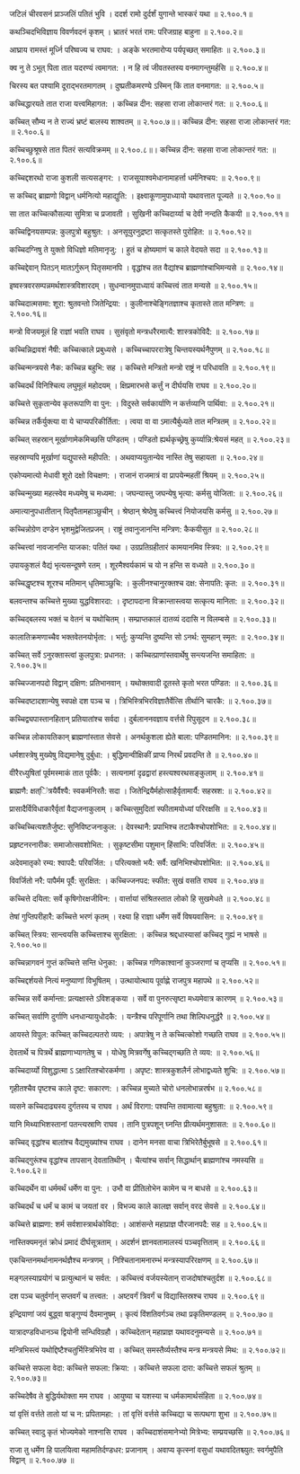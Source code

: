 जटिलं चीरवसनं प्राञ्जलिं पतितं भुवि ।
ददर्श रामो दुर्दर्शं युगान्ते भास्करं यथा ॥ २.१००.१॥

कथञ्चिदभिविज्ञाय विवर्णवदनं कृशम् ।
भ्रातरं भरतं राम: परिजग्राह बाहुना ॥ २.१००.२॥

आघ्राय रामस्तं मूर्ध्नि परिष्वज्य च राघव: ।
अङ्के भरतमारोप्य पर्यपृच्छत् समाहितः ॥ २.१००.३॥

क्व नु ते ऽभूत् पिता तात यदरण्यं त्वमागत: ।
न हि त्वं जीवतस्तस्य वनमागन्तुमर्हसि ॥ २.१००.४॥

चिरस्य बत पश्यामि दूराद्भरतमागतम् ।
दुष्प्रतीकमरण्ये ऽस्मिन् किं तात वनमागत: ॥ २.१००.५॥

कच्चिद्धारयते तात राजा यत्त्वमिहागत: ।
कच्चिन्न दीन: सहसा राजा लोकान्तरं गत: ॥ २.१००.६॥

कच्चित् सौम्य न ते राज्यं भ्रष्टं बालस्य शाश्वतम् ॥ २.१००.७॥।
कच्चिन्न दीन: सहसा राजा लोकान्तरं गत: ॥ २.१००.६॥

कच्चिच्छुश्रूषसे तात पितरं सत्यविक्रमम् ॥ २.१००.८॥।
कच्चिन्न दीन: सहसा राजा लोकान्तरं गत: ॥ २.१००.६॥

कच्चिद्दशरथो राजा कुशली सत्यसङ्गर: ।
राजसूयाश्वमेधानामाहर्त्ता धर्मनिश्चय: ॥ २.१००.९॥

स कच्चिद् ब्राह्मणो विद्वान् धर्मनित्यो महाद्युति: ।
इक्ष्वाकूणामुपाध्यायो यथावत्तात पूज्यते ॥ २.१००.१०॥

सा तात कच्चित्कौसल्या सुमित्रा च प्रजावती ।
सुखिनी कच्चिदार्य्या च देवी नन्दति कैकयी ॥ २.१००.११॥

कच्चिद्विनयसम्पन्न: कुलपुत्रो बहुश्रुत: ।
अनसूयुरनुद्रष्टा सत्कृतस्ते पुरोहित: ॥ २.१००.१२॥

कच्चिदग्निषु ते युक्तो विधिज्ञो मतिमानृजु: ।
हुतं च होष्यमाणं च काले वेदयते सदा ॥ २.१००.१३॥

कच्चिद्देवान् पितऽन् मातऽर्गुरून् पितृसमानपि ।
वृद्धांश्च तत वैद्यांश्च ब्राह्मणांश्चाभिमन्यसे ॥ २.१००.१४॥

इष्वस्त्रवरसम्पन्नमर्थशास्त्रविशारदम् ।
सुधन्वानमुपाध्यायं कच्चित्त्वं तात मन्यसे ॥ २.१००.१५॥

कच्चिदात्मसमा: शूरा: श्रुतवन्तो जितेन्द्रिया: ।
कुलीनाश्चेङ्गितज्ञाश्च कृतास्ते तात मन्त्रिण: ॥ २.१००.१६॥

मन्त्रो विजयमूलं हि राज्ञां भवति राघव ।
सुसंवृतो मन्त्रधरैरमात्यै: शास्त्रकोविदै: ॥ २.१००.१७॥

कच्चिन्निद्रावशं नैषी: कच्चित्काले प्रबुध्यसे ।
कच्चिच्चापररात्रेषु चिन्तयस्यर्थनैपुणम् ॥ २.१००.१८॥

कच्चिन्मन्त्रयसे नैक: कच्चिन्न बहुभि: सह ।
कच्चित्ते मन्त्रितो मन्त्रो राष्ट्रं न परिधावति ॥ २.१००.१९॥

कच्चिदर्थं विनिश्चित्य लघुमूलं महोदयम् ।
क्षिप्रमारभसे कर्त्तुं न दीर्घयसि राघव ॥ २.१००.२०॥

कच्चित्ते सुकृतान्येव कृतरूपाणि वा पुन: ।
विदुस्ते सर्वकार्याणि न कर्त्तव्यानि पार्थिवा: ॥ २.१००.२१॥

कच्चिन्न तर्कैर्युक्त्या वा ये चाप्यपरिकीर्तिता: ।
त्वया वा वा ऽमात्यैर्बुध्यते तात मन्त्रितम् ॥ २.१००.२२॥

कच्चित् सहस्रान् मूर्खाणामेकमिच्छसि पण्डितम् ।
पण्डितो ह्यर्थकृच्छ्रेषु कुर्य्यान्नि:श्रेयसं महत् ॥ २.१००.२३॥

सहस्राण्यपि मूर्खाणां यद्युपास्ते महीपति: ।
अथवाप्ययुतान्येव नास्ति तेषु सहायता ॥ २.१००.२४॥

एकोप्यमात्यो मेधावी शूरो दक्षो विचक्षण: ।
राजानं राजमात्रं वा प्रापयेन्महतीं श्रियम् ॥ २.१००.२५॥

कच्चिन्मुख्या महत्स्वेव मध्यमेषु च मध्यमा: ।
जघन्यास्तु जघन्येषु भृत्या: कर्मसु योजिता: ॥ २.१००.२६॥

अमात्यानुपधातीतान् पितृपैतामहाञ्छुचीन् ।
श्रेष्ठान् श्रेष्ठेषु कच्चित्त्वं नियोजयसि कर्मसु ॥ २.१००.२७॥

कच्चिन्नोग्रेण दण्डेन भृशमुद्वेजितप्रजम् ।
राष्ट्रं तवानुजानन्ति मन्त्रिण: कैकयीसुत ॥ २.१००.२८॥

कच्चित्त्वां नावजानन्ति याजका: पतितं यथा ।
उग्रप्रतिग्रहीतारं कामयानमिव स्त्रिय: ॥ २.१००.२९॥

उपायकुशलं वैद्यं भृत्यसन्दूषणे रतम् ।
शूरमैश्वर्यकामं च यो न हन्ति स वध्यते ॥ २.१००.३०॥

कच्चिद्धृष्टश्च शूरश्च मतिमान् धृतिमाञ्छुचि: ।
कुलीनश्चानुरक्तश्च दक्ष: सेनापति: कृत: ॥ २.१००.३१॥

बलवन्तश्च कच्चित्ते मुख्या युद्धविशारदा: ।
दृष्टापदाना विक्रान्तास्त्वया सत्कृत्य मानिता: ॥ २.१००.३२॥

कच्चिद्बलस्य भक्तं च वेतनं च यथोचितम् ।
सम्प्राप्तकालं दातव्यं ददासि न विलम्बसे ॥ २.१००.३३॥

कालातिक्रमणाच्चैव भक्तवेतनयोर्भृता: ।
भर्त्तु: कुप्यन्ति दुष्यन्ति सो ऽनर्थ: सुमहान् स्मृत: ॥ २.१००.३४॥

कच्चित् सर्वे ऽनुरक्तास्त्वां कुलपुत्रा: प्रधानत: ।
कच्चित्प्राणांस्तवार्थेषु सन्त्यजन्ति समाहिता: ॥ २.१००.३५॥

कच्चिज्जानपदो विद्वान् दक्षिण: प्रतिभानवान् ।
यथोक्तवादी दूतस्ते कृतो भरत पण्डित: ॥ २.१००.३६॥

कच्चिदष्टादशान्येषु स्वपक्षे दश पञ्च च ।
त्रिभिस्त्रिभिरविज्ञातैर्वेत्सि तीर्थानि चारकै: ॥ २.१००.३७॥

कच्चिद्व्यपास्तानहितान् प्रतियातांश्च सर्वदा ।
दुर्बलाननवज्ञाय वर्त्तसे रिपुसूदन ॥ २.१००.३८॥

कच्चिन्न लोकायतिकान् ब्राह्मणांस्तात सेवसे ।
अनर्थकुशला ह्येते बाला: पण्डितमानिन: ॥ २.१००.३९॥

धर्मशास्त्रेषु मुख्येषु विद्यमानेषु दुर्बुधा: ।
बुद्धिमान्वीक्षिकीं प्राप्य निरर्थं प्रवदन्ति ते ॥ २.१००.४०॥

वीरैरध्युषितां पूर्वमस्माकं तात पूर्वकै: ।
सत्यनामां दृढद्वारां हस्त्यश्वरथसङ्कुलाम् ॥ २.१००.४१॥

ब्राह्मणै: क्षत्ऺित्रयैर्वैश्यै: स्वकर्मनिरतै: सदा ।
जितेन्द्रियैर्महोत्साहैर्वृतामार्यै: सहस्रश: ॥ २.१००.४२॥

प्रासादैर्विविधाकारैर्वृतां वैद्यजनाकुलाम् ।
कच्चित्सुमुदितां स्फीतामयोध्यां परिरक्षसि ॥ २.१००.४३॥

कच्चिच्चित्यशतैर्जुष्ट: सुनिविष्टजनाकुल: ।
देवस्थानै: प्रपाभिश्च तटाकैश्चोपशोभित: ॥ २.१००.४४॥

प्रहृष्टनरनारीक: समाजोत्सवशोभित: ।
सुकृष्टसीमा पशुमान् हिंसाभि: परिवर्जित: ॥ २.१००.४५॥

अदेवमातृको रम्य: श्वापदै: परिवर्जित: ।
परित्यक्तो भयै: सर्वै: खनिभिश्चोपशोभित: ॥ २.१००.४६॥

विवर्जितो नरै: पापैर्मम पूर्वै: सुरक्षित: ।
कच्चिज्जनपद: स्फीत: सुखं वसति राघव ॥ २.१००.४७॥

कच्चित्ते दयिता: सर्वे कृषिगोरक्षजीविन: ।
वार्त्तायां संश्रितस्तात लोको हि सुखमेधते ॥ २.१००.४८॥

तेषां गुप्तिपरीहारै: कच्चित्ते भरणं कृतम् ।
रक्ष्या हि राज्ञा धर्मेण सर्वे विषयवासिन: ॥ २.१००.४९॥

कच्चित् स्त्रिय: सान्त्वयसि कच्चित्ताश्च सुरक्षिता: ।
कच्चिन्न श्रद्दधास्यासां कच्चिद् गुह्यं न भाषसे ॥ २.१००.५०॥

कच्चिन्नागवनं गुप्तं कच्चित्ते सन्ति धेनुका: ।
कच्चिन्न गणिकाश्वानां कुञ्जराणां च तृप्यसि ॥ २.१००.५१॥

कच्चिद्दर्शयसे नित्यं मनुष्याणां विभूषितम् ।
उत्थायोत्थाय पूर्वाह्णे राजपुत्र महापथे ॥ २.१००.५२॥

कच्चिन्न सर्वे कर्मान्ता: प्रत्यक्षास्ते ऽविशङ्कया ।
सर्वे वा पुनरुत्सृष्टा मध्यमेवात्र कारणम् ॥ २.१००.५३॥

कच्चित् सर्वाणि दुर्गाणि धनधान्यायुधोदकै: ।
यन्त्रैश्च परिपूर्णानि तथा शिल्पिधनुर्द्धरै ॥ २.१००.५४॥

आयस्ते विपुल: कच्चित् कच्चिदल्पतरो व्यय: ।
अपात्रेषु न ते कच्चित्कोशो गच्छति राघव ॥ २.१००.५५॥

देवतार्थे च पित्रर्थे ब्राह्मणाभ्यागतेषु च ।
योधेषु मित्रवर्गेषु कच्चिद्गच्छति ते व्यय: ॥ २.१००.५६॥

कच्चिदार्य्यो विशुद्धात्मा ऽ ऽक्षारितश्चोरकर्मणा ।
अपृष्ट: शास्त्रकुशलैर्न लोभाद्वध्यते शुचि: ॥ २.१००.५७॥

गृहीतश्चैव पृष्टश्च काले दृष्ट: सकारण: ।
कच्चिन्न मुच्यते चोरो धनलोभान्नरर्षभ ॥ २.१००.५८॥

व्यसने कच्चिदाढ्यस्य दुर्गतस्य च राघव ।
अर्थं विरागा: पश्यन्ति तवामात्या बहुश्रुता: ॥ २.१००.५९॥

यानि मिथ्याभिशस्तानां पतन्त्यस्राणि राघव ।
तानि पुत्रपशून् घ्नन्ति प्रीत्यर्थमनुशासत: ॥ २.१००.६०॥

कच्चिद् वृद्धांश्च बालांश्च वैद्यमुख्यांश्च राघव ।
दानेन मनसा वाचा त्रिभिरेतैर्बुभूषसे ॥ २.१००.६१॥

कच्चिद्गुरूंश्च वृद्धांश्च तापसान् देवतातिथीन् ।
चैत्यांश्च सर्वान् सिद्धार्थान् ब्राह्मणांश्च नमस्यसि ॥ २.१००.६२॥

कच्चिदर्थेन वा धर्ममर्थं धर्मेण वा पुन: ।
उभौ वा प्रीतिलोभेन कामेन च न बाधसे ॥ २.१००.६३॥

कच्चिदर्थं च धर्मं च कामं च जयतां वर ।
विभज्य काले कालज्ञ सर्वान् वरद सेवसे ॥ २.१००.६४॥

कच्चित्ते ब्राह्मणा: शर्म सर्वशास्त्रार्थकोविदा: ।
आशंसन्ते महाप्राज्ञ पौरजानपदै: सह ॥ २.१००.६५॥

नास्तिक्यमनृतं क्रोधं प्रमादं दीर्घसूत्रताम् ।
अदर्शनं ज्ञानवतामालस्यं पञ्चवृत्तिताम् ॥ २.१००.६६॥

एकचिन्तनमर्थानामनर्थज्ञैश्च मन्त्रणम् ।
निश्चितानामनारम्भं मन्त्रस्यापरिरक्षणम् ॥ २.१००.६७॥

मङ्गलस्याप्रयोगं च प्रत्युत्थानं च सर्वत: ।
कच्चित्त्वं वर्जयस्येतान् राजदोषांश्चतुर्दश ॥ २.१००.६८॥

दश पञ्च चतुर्वर्गान् सप्तवर्गं च तत्त्वत: ।
अष्टवर्गं त्रिवर्गं च विद्यास्तिस्रश्च राघव ॥ २.१००.६९॥

इन्द्रियाणां जयं बुद्ध्वा षाङ्गुण्यं दैवमानुषम् ।
कृत्यं विंशतिवर्गञ्च तथा प्रकृतिमण्डलम् ॥ २.१००.७०॥

यात्रादण्डविधानञ्च द्वियोनी सन्धिविग्रहौ ।
कच्चिदेतान् महाप्राज्ञ यथावदनुमन्यसे ॥ २.१००.७१॥

मन्त्रिभिस्त्वं यथोद्दिष्टैश्चतुर्भिस्त्रिभिरेव वा ।
कच्चित् समस्तैर्व्यस्तैश्च मन्त्र मन्त्रयसे मिथ: ॥ २.१००.७२॥

कच्चित्ते सफला वेदा: कच्चित्ते सफला: क्रिया: ।
कच्चित्ते सफला दारा: कच्चित्ते सफलं श्रुतम् ॥ २.१००.७३॥

कच्चिदेषैव ते बुद्धिर्यथोक्ता मम राघव ।
आयुष्या च यशस्या च धर्मकामार्थसंहिता ॥ २.१००.७४॥

यां वृत्तिं वर्त्तते तातो यां च न: प्रपितामहा: ।
तां वृत्तिं वर्त्तसे कच्चिद्या च सत्पथगा शुभा ॥ २.१००.७५॥

कच्चित् स्वादु कृतं भोज्यमेको नाश्नासि राघव ।
कच्चिदाशंसमानेभ्यो मित्रेभ्य: सम्प्रयच्छसि ॥ २.१००.७६॥

राजा तु धर्मेण हि पालयित्वा महामतिर्दण्डधर: प्रजानाम् ।
अवाप्य कृत्स्नां वसुधां यथावदितश्च्युत: स्वर्गमुपैति विद्वान् ॥ २.१००.७७ ॥


